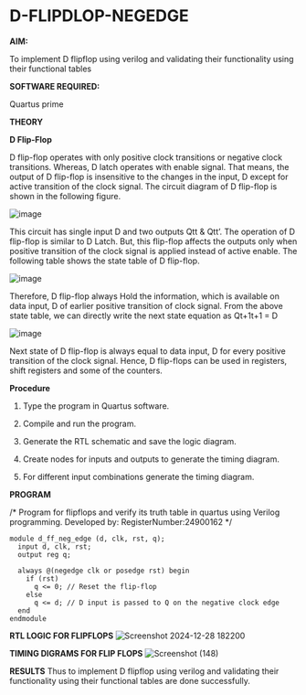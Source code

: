 # D-FLIPDLOP-NEGEDGE

**AIM:**

To implement  D flipflop using verilog and validating their functionality using their functional tables

**SOFTWARE REQUIRED:**

Quartus prime

**THEORY**

**D Flip-Flop**

D flip-flop operates with only positive clock transitions or negative clock transitions. Whereas, D latch operates with enable signal. That means, the output of D flip-flop is insensitive to the changes in the input, D except for active transition of the clock signal. The circuit diagram of D flip-flop is shown in the following figure.

![image](https://github.com/naavaneetha/D-FLIPDLOP-NEGEDGE/assets/154305477/48c81fe8-bc3f-40e7-95e2-519fc155ad51)

This circuit has single input D and two outputs Qtt & Qtt’. The operation of D flip-flop is similar to D Latch. But, this flip-flop affects the outputs only when positive transition of the clock signal is applied instead of active enable. The following table shows the state table of D flip-flop.

![image](https://github.com/naavaneetha/D-FLIPDLOP-NEGEDGE/assets/154305477/e5f3fda7-68ec-4a3a-a0a4-cf6f9cc4ab55)

Therefore, D flip-flop always Hold the information, which is available on data input, D of earlier positive transition of clock signal. From the above state table, we can directly write the next state equation as Qt+1t+1 = D

![image](https://github.com/naavaneetha/D-FLIPDLOP-NEGEDGE/assets/154305477/8592c0d8-2917-4142-91b9-d6c30dd891d2)

Next state of D flip-flop is always equal to data input, D for every positive transition of the clock signal. Hence, D flip-flops can be used in registers, shift registers and some of the counters.

**Procedure**
1. Type the program in Quartus software.

2. Compile and run the program.

3. Generate the RTL schematic and save the logic diagram.

4. Create nodes for inputs and outputs to generate the timing diagram.

5. For different input combinations generate the timing diagram.

**PROGRAM**

/* Program for flipflops and verify its truth table in quartus using Verilog programming. Developed by: RegisterNumber:24900162
*/

```
module d_ff_neg_edge (d, clk, rst, q);
  input d, clk, rst;
  output reg q;

  always @(negedge clk or posedge rst) begin
    if (rst)
      q <= 0; // Reset the flip-flop
    else
      q <= d; // D input is passed to Q on the negative clock edge
  end
endmodule
```

**RTL LOGIC FOR FLIPFLOPS**
![Screenshot 2024-12-28 182200](https://github.com/user-attachments/assets/252e008b-1a4c-42d5-8398-5ac90e05b9f7)


**TIMING DIGRAMS FOR FLIP FLOPS**
![Screenshot (148)](https://github.com/user-attachments/assets/7c8a1e03-aea7-4d04-8335-db6a3b1c88d2)


**RESULTS**
Thus to implement D flipflop using verilog and validating their functionality using their functional tables are done successfully.
